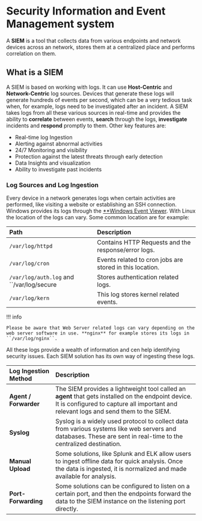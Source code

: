 # Security Information and Event Management system

A **SIEM** is a tool that collects data from various endpoints and network devices across an network, stores them at a centralized place and performs correlation on them.

## What is a SIEM

A SIEM is based on working with logs. It can use **Host-Centric** and **Network-Centric** log sources. Devices that generate these logs will generate hundreds of events per second, which can be a very tedious task when, for example, logs need to be investigated after an incident. A SIEM takes logs from all these various sources in real-time and provides the ability to **correlate** between events, **search** through the logs, **investigate** incidents and **respond** promptly to them. Other key features are:

- Real-time log Ingestion
- Alerting against abnormal activities
- 24/7 Monitoring and visibility
- Protection against the latest threats through early detection
- Data Insights and visualization
- Ability to investigate past incidents

### Log Sources and Log Ingestion

Every device in a network generates logs when certain activities are performed, like visiting a website or establishing an SSH connection. Windows provides its logs through the [**Windows Event Viewer](../endpoint-security/windows/windows_event_logs.md). With Linux the location of the logs can vary. Some common location are for example:

|Path|Description|
|:---|:----------|
|``/var/log/httpd``|Contains HTTP Requests and the response/error logs.|
|``/var/log/cron``|Events related to cron jobs are stored in this location.|
|``/var/log/auth.log`` and ``/var/log/secure|Stores authentication related logs.|
|``/var/log/kern``|This log stores kernel related events.|


!!! info

    Please be aware that Web Server related logs can vary depending on the web server software in use. **nginx** for example stores its logs in ``/var/log/nginx``.


All these logs provide a wealth of information and cen help identifying security issues. Each SIEM solution has its own way of ingesting these logs. 

|Log Ingestion Method|Description|
|:-------------------|:----------|
|**Agent / Forwarder**|The SIEM provides a lightweight tool called an **agent** that gets installed on the endpoint device. It is configured to capture all important and relevant logs and send them to the SIEM.|
|**Syslog**|Syslog is a widely used protocol to collect data from various systems like web servers and databases. These are sent in real-time to the centralized destination.|
|**Manual Upload**|Some solutions, like Splunk and ELK allow users to ingest offline data for quick analysis. Once the data is ingested, it is normalized and made available for analysis.|
|**Port-Forwarding**|Some solutions can be configured to listen on a certain port, and then the endpoints forward the data to the SIEM instance on the listening port directly.|


